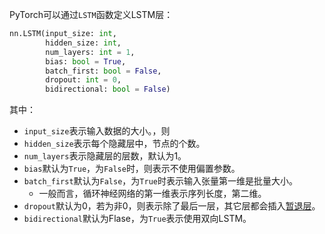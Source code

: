 PyTorch可以通过`LSTM`函数定义LSTM层：
```python
nn.LSTM(input_size: int, 
		hidden_size: int, 
		num_layers: int = 1,
		bias: bool = True,
		batch_first: bool = False,
		dropout: int = 0,
		bidirectional: bool = False)
```
其中：
- `input_size`表示输入数据的大小。，则
- `hidden_size`表示每个隐藏层中，节点的个数。
- `num_layers`表示隐藏层的层数，默认为1。
- `bias`默认为`True`，为`False`时，则表示不使用偏置参数。
- `batch_first`默认为`False`，为`True`时表示输入张量第一维是批量大小。
	- 一般而言，循环神经网络的第一维表示序列长度，第二维。
- `dropout`默认为0，若为非0，则表示除了最后一层，其它层都会插入[暂退层](定义暂退层.md)。
- `bidirectional`默认为Flase，为`True`表示使用双向LSTM。